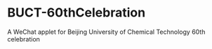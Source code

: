 # BUCT-60thCelebration
A WeChat applet  for Beijing University of Chemical Technology 60th celebration
